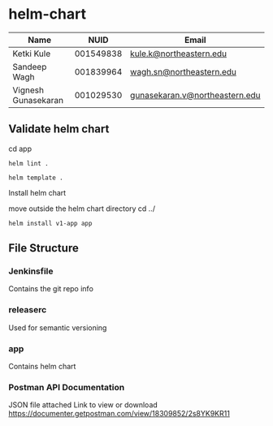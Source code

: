# helm-chart

| Name                | NUID      | Email                          |
| ------------------- | --------- | ------------------------------ |
| Ketki Kule          | 001549838 | kule.k@northeastern.edu        |
| Sandeep Wagh        | 001839964 | wagh.sn@northeastern.edu       |
| Vignesh Gunasekaran | 001029530 | gunasekaran.v@northeastern.edu |

## Validate helm chart
cd app

```
helm lint . 
```

```
helm template .
```

Install helm chart 

move outside the helm chart directory 
 cd ../

```
helm install v1-app app
```


## File Structure

### Jenkinsfile 

Contains the git repo info 

### releaserc 

Used for semantic versioning

### app

Contains helm chart

### Postman API Documentation

JSON file attached
Link to view or download
https://documenter.getpostman.com/view/18309852/2s8YK9KR11

